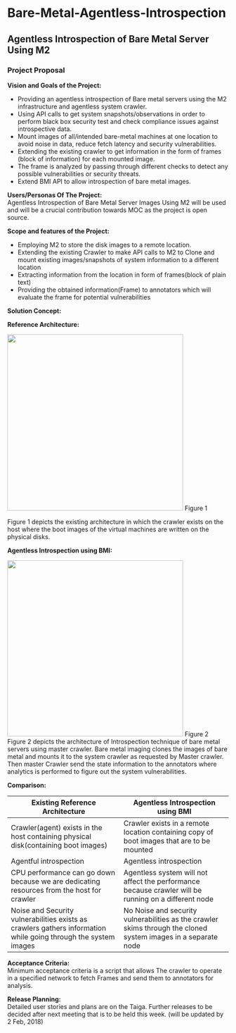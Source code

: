 # Bare-Metal-Agentless-Introspection
## Agentless Introspection of Bare Metal Server Using M2
### Project Proposal
**Vision and Goals of the Project:**
- Providing an agentless introspection of Bare metal servers using the M2                          infrastructure and agentless system crawler.
- Using API calls to get system snapshots/observations in order to perform black box security test and check compliance issues against introspective data.
- Mount images of all/intended bare-metal machines at one location to avoid noise in data, reduce fetch latency and security vulnerabilities. 
- Extending the existing crawler to get information in the form of frames (block of information) for each mounted image.
- The frame is analyzed by passing through different checks to detect any possible vulnerabilities or security threats.
- Extend BMI API to allow introspection of bare metal images.
 
 
**Users/Personas Of The Project:** <br/>
Agentless Introspection of Bare Metal Server Images Using M2 will be used and will be a crucial contribution towards MOC as the project is open source.


**Scope and features of the Project:**
- Employing M2 to store the disk images to a remote location.
- Extending the existing Crawler to make API calls to M2 to Clone and mount existing images/snapshots of system information to a different location  
- Extracting information from the location in form of frames(block of plain text) 
- Providing the obtained information(Frame) to annotators which will evaluate the frame for potential vulnerabilities
	
**Solution Concept:**

**Reference Architecture:**

<img src="https://github.com/BU-NU-CLOUD-SP18/Bare-Metal-Agentless-Introspection/blob/master/ref_new.PNG" width="400" height="400" />
                   Figure 1 <br/>
		   
Figure 1 depicts the existing architecture in which the crawler exists on the host where the boot images of the virtual machines are written on the physical disks.


**Agentless Introspection using BMI:**

<img src="https://github.com/BU-NU-CLOUD-SP18/Bare-Metal-Agentless-Introspection/blob/master/arch-new.PNG" width="400" height="400" />	
        Figure 2 <br/>
Figure 2 depicts the architecture of Introspection technique of bare metal servers using master crawler. Bare metal imaging clones the images of bare metal and mounts it to the system crawler as requested by Master crawler. Then master Crawler send the state information to the annotators where analytics is performed to figure out the system vulnerabilities. 


**Comparison:**

| Existing Reference Architecture | Agentless Introspection using BMI |
|---	|---	|
| Crawler(agent) exists in the host containing physical disk(containing boot images) | Crawler exists  in a remote location containing copy of boot images that are to be mounted |
| Agentful introspection | Agentless introspection |
| CPU performance can go down because we are dedicating resources from the  host for crawler | Agentless system will not affect the performance because crawler will be running on a different node |
| Noise and Security vulnerabilities exists as crawlers gathers information while going through the system images | No Noise and security vulnerabilities as the crawler skims through the cloned system images in a separate node |


**Acceptance Criteria:** <br/>
Minimum acceptance criteria is a script that allows The crawler to operate in a specified network to fetch Frames and send them to annotators for analysis.


**Release Planning:** <br/>
Detailed user stories and plans are on the Taiga.
Further releases to be decided after next meeting that is to be held this week.
(will be updated by 2 Feb, 2018)
